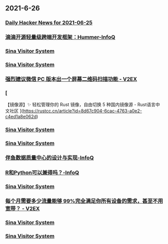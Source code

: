 
## 2021-6-26

### [Daily Hacker News for 2021-06-25](https://www.daemonology.net/hn-daily/2021-06-25.html)

### [滴滴开源轻量级跨端开发框架：Hummer-InfoQ](https://www.infoq.cn/article/0s3OuKjG9Y0qIcNTupgC)

### [Sina Visitor System](https://weibo.com/1402400261/KlVeNp4fd)

### [Sina Visitor System](https://weibo.com/1715118170/KlVbYcEUP)

### [强烈建议微信 PC 版本出一个屏幕二维码扫描功能 - V2EX](https://www.v2ex.com/t/785684)

### [
【镜像源】✨ 轻松管理你的 Rust 镜像，自由切换 5 种国内镜像源 - Rust语言中文社区
](https://rustcc.cn/article?id=8d67c904-6cac-4763-a0e2-c4ed1a8e062d)

### [Sina Visitor System](https://weibo.com/1715118170/KlVAiCmTT)

### [Sina Visitor System](https://weibo.com/1642628345/KlVDVfbOq)

### [伴鱼数据质量中心的设计与实现-InfoQ](https://www.infoq.cn/article/8OzCT75kmP8O4mYPkQAm)

### [R和Python可以兼得吗？-InfoQ](https://www.infoq.cn/article/bQuMN74EUwtLiXs4etRQ)

### [Sina Visitor System](https://weibo.com/1642628345/KlVZKz9qL)

### [每个月需要多少流量能够 99%完全满足你所有设备的需求，甚至不用宽带？ - V2EX](https://www.v2ex.com/t/785780)

### [Sina Visitor System](https://weibo.com/1746173800/KlWmyw30W)

### [Sina Visitor System](https://weibo.com/1715118170/KlWmDcxHy)